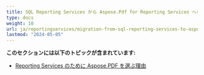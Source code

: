 ```yaml
---
title: SQL Reporting Services から Aspose.Pdf for Reporting Services への移行
type: docs
weight: 10
url: ja/reportingservices/migration-from-sql-reporting-services-to-aspose-pdf-for-reporting-services/
lastmod: "2024-05-05"
---
```


**このセクションには以下のトピックが含まれています:**

- [Reporting Services のために Aspose.PDF を選ぶ理由](/pdf/reportingservices/why-choose-aspose-pdf-for-reporting-services/)